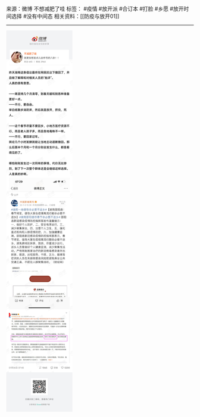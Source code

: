 来源：微博 不想减肥了哇
标签： #疫情 #放开派 #合订本 #打脸 #乡愿 #放开时间选择 #没有中间态
相关资料：[[防疫与放开01]]
***
![](https://raw.githubusercontent.com/bluntvoice/mypic/main/4854817095418899.jpg)